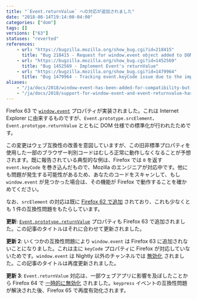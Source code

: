 ```yaml
---
title: "`Event.returnValue` への対応が追加されました"
date: "2018-08-14T19:14:00-04:00"
categories: ["dom"]
tags: []
versions: ["63"]
statuses: "reverted"
references:
    - url: "https://bugzilla.mozilla.org/show_bug.cgi?id=218415"
      title: "Bug 218415 - Request for window.event object added to DOM to ease cross browser scripting"
    - url: "https://bugzilla.mozilla.org/show_bug.cgi?id=1452569"
      title: "Bug 1452569 - Implement Event's returnValue"
    - url: "https://bugzilla.mozilla.org/show_bug.cgi?id=1479964"
      title: "Bug 1479964 - Tracking event.keyCode issue due to the implementation of window.event"
aliases:
    - "/ja/docs/2018/window-event-has-been-added-for-compatibility-but-some-browser-detections-are-broken/"
    - "/ja/docs/2018/support-for-window-event-and-event-returnvalue-has-been-added"
---
```

Firefox 63 で [`window.event`](https://developer.mozilla.org/docs/Web/API/Window/event) プロパティが実装されました。これは Internet Explorer に由来するものですが、`Event.prototype.srcElement`、`Event.prototype.returnValue` とともに DOM 仕様での標準化が行われたためです。

この変更はウェブ互換性の改善を意図していますが、この旧非標準プロパティを使用した一部のブラウザー判別コードはむしろ正常に動作しなくなることが予想されます。既に報告されている典型的な例は、Firefox では `0` を返す `event.keyCode` を巻き込んだもので、Mozilla のエンジニアが対応中です。他にも問題が発生する可能性があるため、あなたのコードをスキャンして、もし `window.event` が見つかった場合は、その機能が Firefox で動作することを確かめてください。

なお、`srcElement` の対応は既に [Firefox 62 で追加](https://www.fxsitecompat.com/ja/docs/2018/support-for-event-prototype-srcelement-has-been-added/) されており、これも少なくとも 1 件の互換性問題をもたらしています。

**更新**: [`Event.prototype.returnValue`](https://developer.mozilla.org/docs/Web/API/Event/returnValue) プロパティも Firefox 63 で追加されました。この記事のタイトルはそれに合わせて更新されました。

**更新 2**: いくつかの互換性問題により `window.event` は Firefox 63 に追加されないことになりました。これは主に `keyCode` プロパティに Firefox が対応していないためです。`window.event` は Nightly 以外のチャンネルでは [無効化](https://bugzilla.mozilla.org/show_bug.cgi?id=1493869) されました。この記事のタイトルは再度更新されました。

**更新 3**: `Event.returnValue` 対応は、一部ウェブアプリに影響を及ぼしたことから Firefox 64 で [一時的に無効化](https://bugzilla.mozilla.org/show_bug.cgi?id=1510985) されました。`keypress` イベントの互換性問題が解決された後、Firefox 65 で再度有効化されます。
